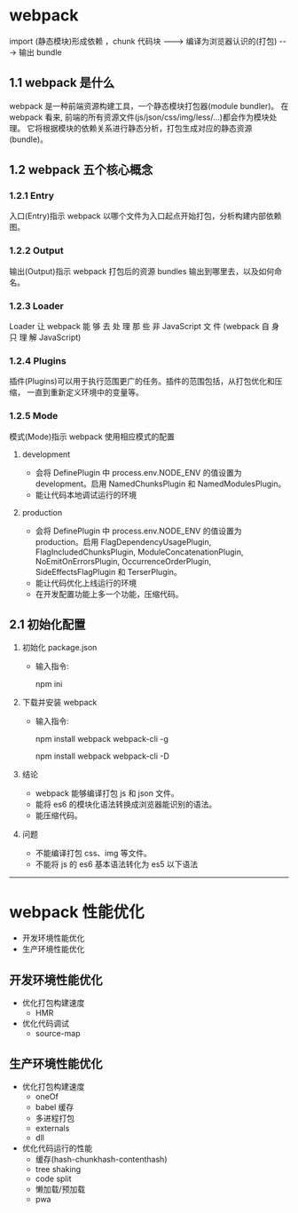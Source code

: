 # webpack

import (静态模块)形成依赖 ，chunk 代码块 ---> 编译为浏览器认识的(打包) ---> 输出 bundle

## 1.1 webpack 是什么

webpack 是一种前端资源构建工具，一个静态模块打包器(module bundler)。
在 webpack 看来, 前端的所有资源文件(js/json/css/img/less/...)都会作为模块处理。
它将根据模块的依赖关系进行静态分析，打包生成对应的静态资源(bundle)。

## 1.2 webpack 五个核心概念

### 1.2.1 Entry

入口(Entry)指示 webpack 以哪个文件为入口起点开始打包，分析构建内部依赖图。

### 1.2.2 Output

输出(Output)指示 webpack 打包后的资源 bundles 输出到哪里去，以及如何命名。

### 1.2.3 Loader

Loader 让 webpack 能 够 去 处 理 那 些 非 JavaScript 文 件 (webpack 自 身 只 理 解
JavaScript)

### 1.2.4 Plugins

插件(Plugins)可以用于执行范围更广的任务。插件的范围包括，从打包优化和压缩，
一直到重新定义环境中的变量等。

### 1.2.5 Mode

模式(Mode)指示 webpack 使用相应模式的配置

1. development

   - 会将 DefinePlugin 中 process.env.NODE_ENV 的值设置为 development。启用 NamedChunksPlugin 和 NamedModulesPlugin。
   - 能让代码本地调试运行的环境

2. production

   - 会将 DefinePlugin 中 process.env.NODE_ENV 的值设置为 production。启用 FlagDependencyUsagePlugin, FlagIncludedChunksPlugin, ModuleConcatenationPlugin, NoEmitOnErrorsPlugin, OccurrenceOrderPlugin, SideEffectsFlagPlugin 和 TerserPlugin。
   - 能让代码优化上线运行的环境
   - 在开发配置功能上多一个功能，压缩代码。

## 2.1 初始化配置

1. 初始化 package.json

   - 输入指令:

     npm ini

2. 下载并安装 webpack

   - 输入指令:

     npm install webpack webpack-cli -g

     npm install webpack webpack-cli -D

3. 结论

   - webpack 能够编译打包 js 和 json 文件。
   - 能将 es6 的模块化语法转换成浏览器能识别的语法。
   - 能压缩代码。

4. 问题

   - 不能编译打包 css、img 等文件。
   - 不能将 js 的 es6 基本语法转化为 es5 以下语法

---

# webpack 性能优化

- 开发环境性能优化
- 生产环境性能优化

## 开发环境性能优化

- 优化打包构建速度
  - HMR
- 优化代码调试
  - source-map

## 生产环境性能优化

- 优化打包构建速度
  - oneOf
  - babel 缓存
  - 多进程打包
  - externals
  - dll
- 优化代码运行的性能
  - 缓存(hash-chunkhash-contenthash)
  - tree shaking
  - code split
  - 懒加载/预加载
  - pwa
